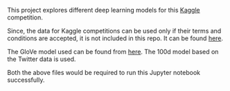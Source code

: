 This project explores different deep learning models for this [Kaggle](https://www.kaggle.com/c/jigsaw-toxic-comment-classification-challenge)
competition.

Since, the data for Kaggle competitions can be used only if their terms and conditions are accepted, it is not included in this 
repo. It can be found [here](https://www.kaggle.com/c/jigsaw-toxic-comment-classification-challenge/data).

The GloVe model used can be found from [here](https://nlp.stanford.edu/projects/glove/). The 100d model based on the Twitter data
is used.

Both the above files would be required to run this Jupyter notebook successfully.
